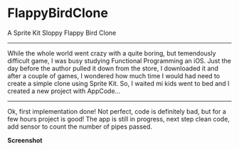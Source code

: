 FlappyBirdClone
===============

A Sprite Kit  Sloppy Flappy Bird Clone

--------------------------------
While the whole world went crazy with a quite boring, but temendously difficult game, 
I was busy studying Functional Programming an iOS.
Just the day before the author pulled it down from the store, I downloaded it and after a couple of games, 
I wondered how much time I would had need to create a simple clone using Sprite Kit.
So, I waited mi kids went to bed and I created a new project with AppCode...

-------------
Ok, first implementation done!
Not perfect, code is definitely bad, but for a few hours project is good!
The app is still in progress, next step clean code, add sensor to count the number of pipes passed.

**Screenshot** 
